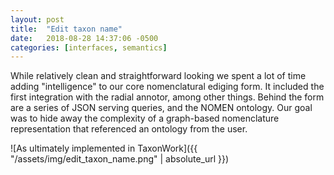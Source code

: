 ```yaml
---
layout: post
title:  "Edit taxon name"
date:   2018-08-28 14:37:06 -0500
categories: [interfaces, semantics]
---
```


While relatively clean and straightforward looking we spent a lot of time adding "intelligence" to our core nomenclatural ediging form. It included the first integration with the radial annotor, among other things. Behind the form are a series of JSON serving queries, and the NOMEN ontology. Our goal was to hide away the complexity of a graph-based nomenclature representation that referenced an ontology from the user.

![As ultimately implemented in TaxonWork]({{ "/assets/img/edit_taxon_name.png" | absolute_url }})
